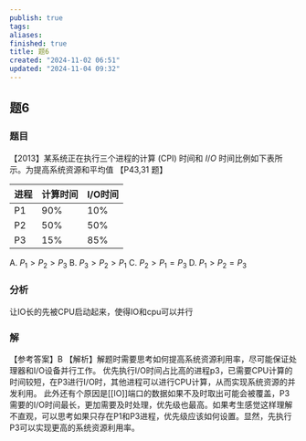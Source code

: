 ```yaml
---
publish: true
tags: 
aliases: 
finished: true
title: 题6
created: "2024-11-02 06:51"
updated: "2024-11-04 09:32"
---
```

## 题6
### 题目
【2013】某系统正在执行三个进程的计算 (CPI) 时间和 $I/O$ 时间比例如下表所示。为提高系统资源和平均值 【P43,31 题】

| 进程  | 计算时间 | I/O时间 |
| --- | ---- | ----- |
| P1  | 90%  | 10%   |
| P2  | 50%  | 50%   |
| P3  | 15%  | 85%   |

A. ${P}_{1} > {P}_{2} > {P}_{3}$ 
B. ${P}_{3} > {P}_{2} > {P}_{1}$ 
C. ${P}_{2} > {P}_{1} = {P}_{3}$ 
D. ${P}_{1} > {P}_{2} = {P}_{3}$
### 分析
让IO长的先被CPU启动起来，使得IO和cpu可以并行
### 解
【参考答案】B
【解析】解题时需要思考如何提高系统资源利用率，尽可能保证处理器和I/O设备并行工作。
优先执行I/O时间占比高的进程p3，已需要CPU计算的时间较短，在P3进行I/O时，其他进程可以进行CPU计算，从而实现系统资源的并发利用。
此外还有个原因是[[IO]]端口的数据如果不及时取出可能会被覆盖，P3需要的I/O时间最长，更加需要及时处理，优先级也最高。如果考生感觉这样理解不直观，可以思考如果只存在P1和P3进程，优先级应该如何设置。显然，先执行P3可以实现更高的系统资源利用率。